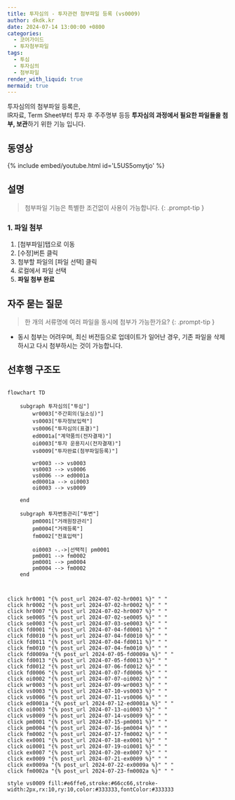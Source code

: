 ```yaml
---
title: 투자심의 - 투자관련 첨부파일 등록 (vs0009)
author: dkdk.kr
date: 2024-07-14 13:00:00 +0800
categories:
  - 코어가이드
  - 투자첨부파일
tags:
  - 투심
  - 투자심의
  - 첨부파일
render_with_liquid: true
mermaid: true
---
```

투자심의의 첨부파일 등록은,\
 IR자료, Term Sheet부터 투자 후 주주명부 등등
**투자심의 과정에서 필요한 파일들을 첨부, 보관**하기 위한 기능 입니다.

## 동영상

{% include embed/youtube.html id='L5US5omytjo' %}

## 설명
> 첨부파일 기능은 특별한 조건없이 사용이 가능합니다. 
{: .prompt-tip }
### 1. 파일 첨부

1. [첨부파일]탭으로 이동
2. [수정]버튼 클릭
3. 첨부할 파일의 [파일 선택] 클릭
4. 로컬에서 파일 선택
5. **파일 첨부 완료**
## 자주 묻는 질문

> 한 개의 서류명에 여러 파일을 동시에 첨부가 가능한가요?
{: .prompt-tip }

- 동시 첨부는 어려우며, 최신 버전등으로 업데이트가 일어난 경우, 기존 파일을 삭제하시고 다시 첨부하시는 것이 가능합니다.


## 선후행 구조도

```mermaid

flowchart TD

    subgraph 투자심의["투심"]
        wr0003["주간회의(딜소싱)"]
        vs0003["투자정보입력"]
        vs0006["투자심의(표결)"]
        ed0001a["계약품의(전자결재)"]
        oi0003["투자 운용지시(전자결재)"]
        vs0009["투자완료(첨부파일등록)"]

        wr0003 --> vs0003
        vs0003 --> vs0006
        vs0006 --> ed0001a
        ed0001a --> oi0003
        oi0003 --> vs0009

    end

    subgraph 투자변동관리["투변"]
        pm0001["거래원장관리"]
        pm0004["거래등록"]
        fm0002["전표입력"]

        oi0003 -.->|선택적| pm0001
        pm0001 --> fm0002
        pm0001 --> pm0004
        pm0004 --> fm0002
    end


    
click hr0001 "{% post_url 2024-07-02-hr0001 %}" " "
click hr0002 "{% post_url 2024-07-02-hr0002 %}" " "
click hr0007 "{% post_url 2024-07-02-hr0007 %}" " "
click se0005 "{% post_url 2024-07-02-se0005 %}" " "
click se0003 "{% post_url 2024-07-03-se0003 %}" " "
click fd0001 "{% post_url 2024-07-04-fd0001 %}" " "
click fd0010 "{% post_url 2024-07-04-fd0010 %}" " "
click fd0011 "{% post_url 2024-07-04-fd0011 %}" " "
click fm0010 "{% post_url 2024-07-04-fm0010 %}" " "
click fd0009a "{% post_url 2024-07-05-fd0009a %}" " "
click fd0013 "{% post_url 2024-07-05-fd0013 %}" " "
click fd0012 "{% post_url 2024-07-06-fd0012 %}" " "
click fd0006 "{% post_url 2024-07-07-fd0006 %}" " "
click oi0002 "{% post_url 2024-07-07-oi0002 %}" " "
click wr0003 "{% post_url 2024-07-09-wr0003 %}" " "
click vs0003 "{% post_url 2024-07-10-vs0003 %}" " "
click vs0006 "{% post_url 2024-07-11-vs0006 %}" " "
click ed0001a "{% post_url 2024-07-12-ed0001a %}" " "
click oi0003 "{% post_url 2024-07-13-oi0003 %}" " "
click vs0009 "{% post_url 2024-07-14-vs0009 %}" " "
click pm0001 "{% post_url 2024-07-15-pm0001 %}" " "
click pm0004 "{% post_url 2024-07-16-pm0004 %}" " "
click fm0002 "{% post_url 2024-07-17-fm0002 %}" " "
click ex0001 "{% post_url 2024-07-18-ex0001 %}" " "
click oi0001 "{% post_url 2024-07-19-oi0001 %}" " "
click ex0007 "{% post_url 2024-07-20-ex0007 %}" " "
click ex0009 "{% post_url 2024-07-21-ex0009 %}" " "
click ex0009a "{% post_url 2024-07-22-ex0009a %}" " "
click fm0002a "{% post_url 2024-07-23-fm0002a %}" " "

style vs0009 fill:#e6ffe6,stroke:#66cc66,stroke-width:2px,rx:10,ry:10,color:#333333,fontColor:#333333


```
